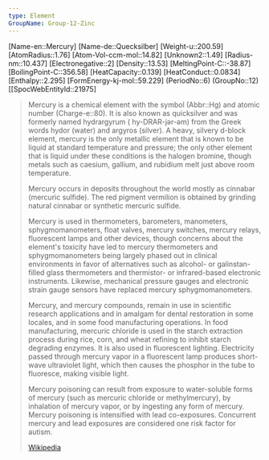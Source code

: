 ```yaml
---
type: Element
GroupName: Group-12-Zinc
---
```

[Name-en::Mercury]
[Name-de::Quecksilber]
[Weight-u::200.59]
[AtomRadius::1.76]
[Atom-Vol-ccm-mol::14.82]
[Unknown2::1.49]
[Radius-nm::10.437]
[Electronegative::2]
[Density::13.53]
[MeltingPoint-C::-38.87]
[BoilingPoint-C::356.58]
[HeatCapacity::0.139]
[HeatConduct::0.0834]
[Enthalpy::2.295]
[FormEnergy-kj-mol::59.229]
(PeriodNo::6)
(GroupNo::12)
[[SpocWebEntityId::21975]



> Mercury is a chemical element with the symbol (Abbr::Hg) and atomic number (Charge-e::80). It is also known as quicksilver and was formerly named hydrargyrum ( hy-DRAR-jər-əm) from the Greek words hydor (water) and argyros (silver). A heavy, silvery d-block element, mercury is the only metallic element that is known to be liquid at standard temperature and pressure; the only other element that is liquid under these conditions is the halogen bromine, though metals such as caesium, gallium, and rubidium melt just above room temperature.
>
> Mercury occurs in deposits throughout the world mostly as cinnabar (mercuric sulfide). The red pigment vermilion is obtained by grinding natural cinnabar or synthetic mercuric sulfide.
>
> Mercury is used in thermometers, barometers, manometers, sphygmomanometers, float valves, mercury switches, mercury relays, fluorescent lamps and other devices, though concerns about the element's toxicity have led to mercury thermometers and sphygmomanometers being largely phased out in clinical environments in favor of alternatives such as alcohol- or galinstan-filled glass thermometers and thermistor- or infrared-based electronic instruments. Likewise, mechanical pressure gauges and electronic strain gauge sensors have replaced mercury sphygmomanometers.
>
> Mercury, and mercury compounds, remain in use in scientific research applications and in amalgam for dental restoration in some locales, and in some food manufacturing operations.  In food manufacturing, mercuric chloride is used in the starch extraction process during rice, corn, and wheat refining to inhibit starch degrading enzymes. It is also used in fluorescent lighting. Electricity passed through mercury vapor in a fluorescent lamp produces short-wave ultraviolet light, which then causes the phosphor in the tube to fluoresce, making visible light.
>
> Mercury poisoning can result from exposure to water-soluble forms of mercury (such as mercuric chloride or methylmercury), by inhalation of mercury vapor, or by ingesting any form of mercury. Mercury poisoning is intensified with lead co-exposures. Concurrent mercury and lead exposures are considered one risk factor for autism.
>
> [Wikipedia](https://en.wikipedia.org/wiki/Mercury%20(element))

